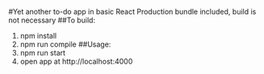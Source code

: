 #Yet another to-do app in basic React
Production bundle included, build is not necessary
##To build:
1. npm install
2. npm run compile
##Usage:
1. npm run start
2. open app at http://localhost:4000